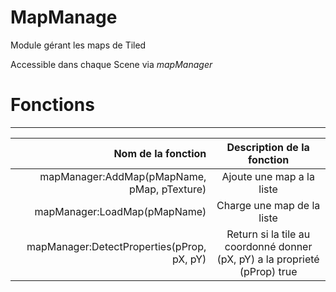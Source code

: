 # MapManage
Module gérant les maps de Tiled

Accessible dans chaque Scene via _mapManager_

# Fonctions
------
|Nom de la fonction | Description de la fonction 
|-:|:-:
|mapManager:AddMap(pMapName, pMap, pTexture) | Ajoute une map a la liste
|mapManager:LoadMap(pMapName)| Charge une map de la liste
|mapManager:DetectProperties(pProp, pX, pY)| Return si la tile au coordonné donner (pX, pY) a la proprieté (pProp) true
